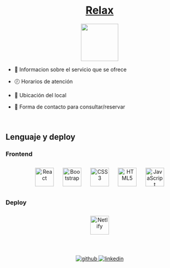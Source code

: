 # <div align="center">[Relax](https://relax-olvidatusproblemas.com.ar)</div>  
  

<div align="center">
<img src="https://relax-olvidatusproblemas.com.ar/assets/logo.7edf4710.png" align="center" height="100" width="100" />
</div>  
  

- 📢 Informacion sobre el servicio que se ofrece  
  

- 🕖 Horarios de atención  
  

- 📍   Ubicación del local  
  

- 📲 Forma de contacto para consultar/reservar  
  

<br/>  


## Lenguaje y deploy




### Frontend  
<div align="center">  
<img style="margin: 10px" src="https://profilinator.rishav.dev/skills-assets/react-original-wordmark.svg" alt="React" height="50" />  
<img style="margin: 10px" src="https://profilinator.rishav.dev/skills-assets/bootstrap-plain.svg" alt="Bootstrap" height="50" />  
<img style="margin: 10px" src="https://profilinator.rishav.dev/skills-assets/css3-original-wordmark.svg" alt="CSS3" height="50" />  
<img style="margin: 10px" src="https://profilinator.rishav.dev/skills-assets/html5-original-wordmark.svg" alt="HTML5" height="50" />  
<img style="margin: 10px" src="https://profilinator.rishav.dev/skills-assets/javascript-original.svg" alt="JavaScript" height="50" />  
</div>


### Deploy  
<div align="center">  
<img style="margin: 10px" src="https://www.vectorlogo.zone/logos/netlify/netlify-icon.svg" alt="Netlify" height="50" />    
</div>



</td><td valign="top" width="33%">



</td></tr></table>  

<br/>  


## 
<div align="center">
<a href="https://github.com/rishavanand" target="_blank">
<img src=https://img.shields.io/badge/github-%2324292e.svg?&style=for-the-badge&logo=github&logoColor=white alt=github style="margin-bottom: 5px;" />
</a>
<a href="https://linkedin.com/in/mendietasergio" target="_blank">
<img src=https://img.shields.io/badge/linkedin-%231E77B5.svg?&style=for-the-badge&logo=linkedin&logoColor=white alt=linkedin style="margin-bottom: 5px;" />
</a>
</div>  
  

<br/>  
